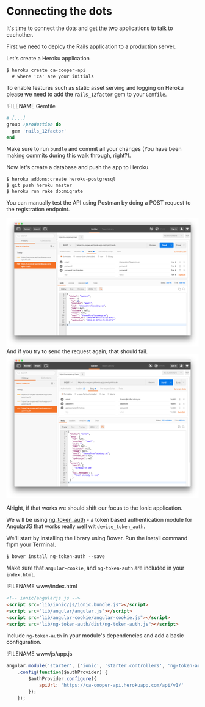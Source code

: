 # Connecting the dots

It's time to connect the dots and get the two applications to talk to eachother. 

First we need to deploy the Rails application to a production server. 

Let's create a Heroku application
```
$ heroku create ca-cooper-api 
  # where 'ca' are your initials
```
To enable features such as static asset serving and logging on Heroku please we need to add the `rails_12factor` gem to your `Gemfile`.

!FILENAME Gemfile
```ruby
# [...]
group :production do
  gem 'rails_12factor'
end
```
Make sure to run `bundle` and commit all your changes (You have been making commits during this walk through, right?).

Now let's create a database and push the app to Heroku.

```
$ heroku addons:create heroku-postgresql
$ git push heroku master
$ heroku run rake db:migrate
```
You can manually test the API using Postman by doing a POST request to the registration endpoint. 

![Register a user](/images/cooper_api_postman_sucess.png)
And if you try to send the request again, that should fail.
![Registration failure](/images/cooper_api_postman_failure.png)

Alright, if that works we should shift our focus to the Ionic application. 

We will be using [ng_token_auth](https://github.com/lynndylanhurley/ng-token-auth) - a token based authentication module for AngularJS that works really well wit `devise_token_auth`.

We'll start by installing the library using Bower. Run the install command frpm your Terminal. 
```
$ bower install ng-token-auth --save
```
Make sure that `angular-cookie`, and `ng-token-auth` are included in your `index.html`.


!FILENAME www/index.html
```html
<!-- ionic/angularjs js -->
<script src="lib/ionic/js/ionic.bundle.js"></script>
<script src="lib/angular/angular.js"></script>
<script src="lib/angular-cookie/angular-cookie.js"></script>
<script src="lib/ng-token-auth/dist/ng-token-auth.js"></script>
``` 

Include `ng-token-auth` in your module's dependencies and add a basic configuration.

!FILENAME www/js/app.js
```javascript
angular.module('starter', ['ionic', 'starter.controllers', 'ng-token-auth'])
    .config(function($authProvider) {
        $authProvider.configure({
            apiUrl: 'https://ca-cooper-api.herokuapp.com/api/v1/'
        });
    });
```









